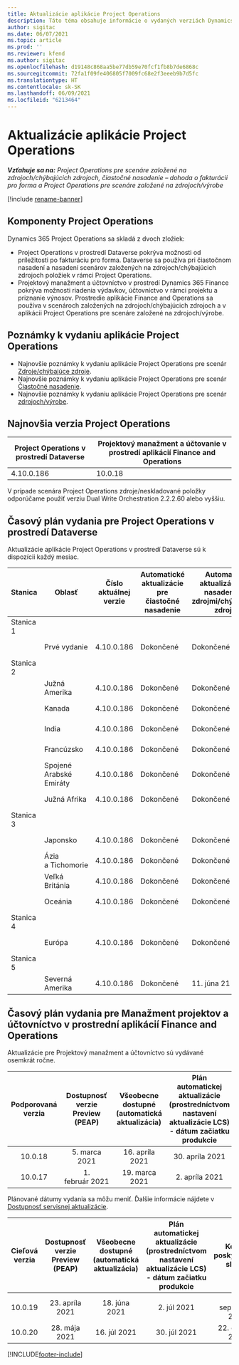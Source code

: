 ```yaml
---
title: Aktualizácie aplikácie Project Operations
description: Táto téma obsahuje informácie o vydaných verziách Dynamics 365 Project Operations.
author: sigitac
ms.date: 06/07/2021
ms.topic: article
ms.prod: ''
ms.reviewer: kfend
ms.author: sigitac
ms.openlocfilehash: d19148c868aa5be77db59e70fcf1fb8b7de6868c
ms.sourcegitcommit: 72fa1f09fe406805f7009fc68e2f3eeeb9b7d5fc
ms.translationtype: HT
ms.contentlocale: sk-SK
ms.lasthandoff: 06/09/2021
ms.locfileid: "6213464"
---
```

# <a name="project-operations-updates"></a>Aktualizácie aplikácie Project Operations

_**Vzťahuje sa na:** Project Operations pre scenáre založené na zdrojoch/chýbajúcich zdrojoch, čiastočné nasadenie – dohoda o fakturácii pro forma a Project Operations pre scenáre založené na zdrojoch/výrobe_

[!include [rename-banner](~/includes/cc-data-platform-banner.md)]

## <a name="project-operations-components"></a>Komponenty Project Operations

Dynamics 365 Project Operations sa skladá z dvoch zložiek:

- Project Operations v prostredí Dataverse pokrýva možnosti od príležitosti po fakturáciu pro forma. Dataverse sa používa pri čiastočnom nasadení a nasadení scenárov založených na zdrojoch/chýbajúcich zdrojoch položiek v rámci Project Operations.
- Projektový manažment a účtovníctvo v prostredí Dynamics 365 Finance pokrýva možnosti riadenia výdavkov, účtovníctvo v rámci projektu a priznanie výnosov. Prostredie aplikácie Finance and Operations sa používa v scenároch založených na zdrojoch/chýbajúcich zdrojoch a v aplikácii Project Operations pre scenáre založené na zdrojoch/výrobe.

## <a name="project-operations-release-notes"></a>Poznámky k vydaniu aplikácie Project Operations
- Najnovšie poznámky k vydaniu aplikácie Project Operations pre scenár [Zdroje/chýbajúce zdroje](whats-new-may-2021-resource-based.md).
- Najnovšie poznámky k vydaniu aplikácie Project Operations pre scenár [Čiastočné nasadenie](../pro/whats-new/whats-new-may-2021-lite.md).
- Najnovšie poznámky k vydaniu aplikácie Project Operations pre scenár [zdrojoch/výrobe](../prod-pma/whats-new/whats-new-apr-2021-stocked.md).

## <a name="project-operations-latest-version"></a>Najnovšia verzia Project Operations

| Project Operations v prostredí Dataverse | Projektový manažment a účtovanie v prostredí aplikácií Finance and Operations | 
| --- | --- |
| 4.10.0.186 | 10.0.18 |

V prípade scenára Project Operations zdroje/neskladované položky odporúčame použiť verziu Dual Write Orchestration 2.2.2.60 alebo vyššiu.

## <a name="release-schedule-for-project-operations-on-dataverse-environment"></a>Časový plán vydania pre Project Operations v prostredí Dataverse

Aktualizácie aplikácie Project Operations v prostredí Dataverse sú k dispozícii každý mesiac. 

| Stanica | Oblasť | Číslo aktuálnej verzie | Automatické aktualizácie pre čiastočné nasadenie | Automatické aktualizácie pre nasadenie so zdrojmi/chýbajúcimi zdrojmi | Číslo ďalšej verzie | Ďalšia verzia je všeobecne dostupná |
|-----------|-----------------------|-----------------|--------------|---------------------|---------------------|---------------------|
| Stanica 1 |   &nbsp;              |    &nbsp;       | &nbsp;       |      &nbsp;         |      &nbsp;         |      &nbsp;         |
|   &nbsp;  | Prvé vydanie         |  4.10.0.186     | Dokončené     | Dokončené            | Spracuje sa                 | 28-mája-21           |
| Stanica 2 |   &nbsp;              |    &nbsp;       | &nbsp;       |      &nbsp;         |      &nbsp;         |      &nbsp;         |
|   &nbsp;  | Južná Amerika         |  4.10.0.186     | Dokončené     | Dokončené            | Spracuje sa                 | 28-mája-21           |
|    &nbsp; | Kanada                |  4.10.0.186     | Dokončené     | Dokončené            | Spracuje sa                 | 28-mája-21           |
|   &nbsp;  | India                 |  4.10.0.186     | Dokončené     | Dokončené            | Spracuje sa                 | 28-mája-21           |
|   &nbsp;  | Francúzsko                |  4.10.0.186     | Dokončené     | Dokončené            | Spracuje sa                 | 28-mája-21           |
|   &nbsp;  | Spojené Arabské Emiráty  |  4.10.0.186     | Dokončené     | Dokončené            | Spracuje sa                 | 28-mája-21           |
|   &nbsp;  | Južná Afrika          |  4.10.0.186     | Dokončené     | Dokončené            | Spracuje sa                 | 28-mája-21           |
| Stanica 3 |      &nbsp;           |     &nbsp;      |     &nbsp;   |      &nbsp;         |      &nbsp;         |      &nbsp;         |
|   &nbsp;  | Japonsko                 |  4.10.0.186     | Dokončené     | Dokončené            | Spracuje sa                 | 4. júna 21          |
|   &nbsp;  | Ázia a Tichomorie          |  4.10.0.186     | Dokončené     | Dokončené            | Spracuje sa                 | 4. júna 21          |
|   &nbsp;  | Veľká Británia         |  4.10.0.186     | Dokončené     | Dokončené            | Spracuje sa                 | 4. júna 21          |
|   &nbsp;  | Oceánia               |  4.10.0.186     | Dokončené     | Dokončené            | Spracuje sa                 | 4. júna 21          |
| Stanica 4 |     &nbsp;            |     &nbsp;      |     &nbsp;   |      &nbsp;         |      &nbsp;         |      &nbsp;         |
|   &nbsp;  | Európa                |  4.10.0.186     | Dokončené     | Dokončené            | Spracuje sa                 | 11. júna 21          |
| Stanica 5 |     &nbsp;            |     &nbsp;      |     &nbsp;   |      &nbsp;         |      &nbsp;         |      &nbsp;         |
|   &nbsp;  | Severná Amerika         |  4.10.0.186     | Dokončené     | 11. júna 21          | Spracuje sa                 | 18. júna 21          |

## <a name="release-schedule-for-project-management-and-accounting-in-the-finance-and-operations-apps-environment"></a>Časový plán vydania pre Manažment projektov a účtovníctvo v prostrední aplikácií Finance and Operations

Aktualizácie pre Projektový manažment a účtovníctvo sú vydávané osemkrát ročne.

|          Podporovaná verzia          | Dostupnosť verzie Preview (PEAP) | Všeobecne dostupné (automatická aktualizácia) | Plán automatickej aktualizácie (prostredníctvom nastavení aktualizácie LCS) - dátum začiatku produkcie |   Koniec poskytovania služby   |
|:-------------------------:|:---------------------------:|:---------------------------------:|:--------------------------------------------------------------------:|:------------------:|
|          10.0.18          |        5. marca 2021        |           16. apríla 2021          |                            30. apríla 2021                            |    16. júl 2021   |
|          10.0.17          |       1. február 2021      |           19. marca 2021          |                             2. apríla 2021                            |    11. júna 2021   |

Plánované dátumy vydania sa môžu meniť. Ďalšie informácie nájdete v [Dostupnosť servisnej aktualizácie](/dynamics365/fin-ops-core/fin-ops/get-started/public-preview-releases?toc=%2fdynamics365%2ffinance%2ftoc.json).

|          Cieľová verzia          | Dostupnosť verzie Preview (PEAP) | Všeobecne dostupné (automatická aktualizácia) | Plán automatickej aktualizácie (prostredníctvom nastavení aktualizácie LCS) - dátum začiatku produkcie |   Koniec poskytovania služby   |
|:-------------------------:|:---------------------------:|:---------------------------------:|:--------------------------------------------------------------------:|:------------------:|
|          10.0.19          |        23. apríla 2021       |            18. júna 2021           |                             2. júl 2021                             | 17. september 2021 |
|          10.0.20          |         28. mája 2021        |           16. júl 2021           |                             30. júl 2021                             |  22. októbra 2021  |



[!INCLUDE[footer-include](../includes/footer-banner.md)]
